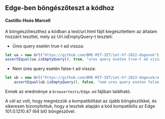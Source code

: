 ## Edge-ben böngészőteszt a kódhoz
#### Castillo-Hoós Marcell

A böngészőteszthez a kódban a test/url.html fájlt kiegészítettem az általam hozzáírt teszttel, mely az Url.isEmptyQuery-t teszteli:
- Üres query esetén true-t ad vissza: 
```javascript
let ua = new Url("https://github.com/BME-MIT-IET/iet-hf-2022-dogevok");
assertEqual(ua.isEmptyQuery(), true, "ures query eseten true-t ad vissza az Url.isEmptyQuery");
```
- Nem üres query esetén false-t ad vissza:
```javascript
let ub = new Url("https://github.com/BME-MIT-IET/iet-hf-2022-dogevok/a?b=2&c=4&d=5");
    assertEqual(ub.isEmptyQuery(), false, "nem ures query eseten false-t ad vissza az Url.isEmptyQuery");
```


Ennek az eredménye a ```browsertests/Edge.md``` fájlban található.

A cél az volt, hogy megnézzük a kompatibilitást az újabb böngészőkkel, és sikeresen bizonyítottuk, hogy a tesztek alapján a kód kompatibilis az Edge 101.0.1210.47 (64 bit) böngészővel.